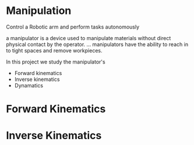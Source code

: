 # Manipulation 
Control a Robotic arm and perform tasks autonomously


 a manipulator is a device used to manipulate materials without direct physical contact by the operator. ... manipulators have the ability to reach in to tight spaces and remove workpieces.
 
 In this project we study the manipulator's 
 
 - Forward kinematics 
 - Inverse kinematics 
 - Dynamatics
 
 
 # Forward Kinematics 


 # Inverse Kinematics 
 
 
 
 
